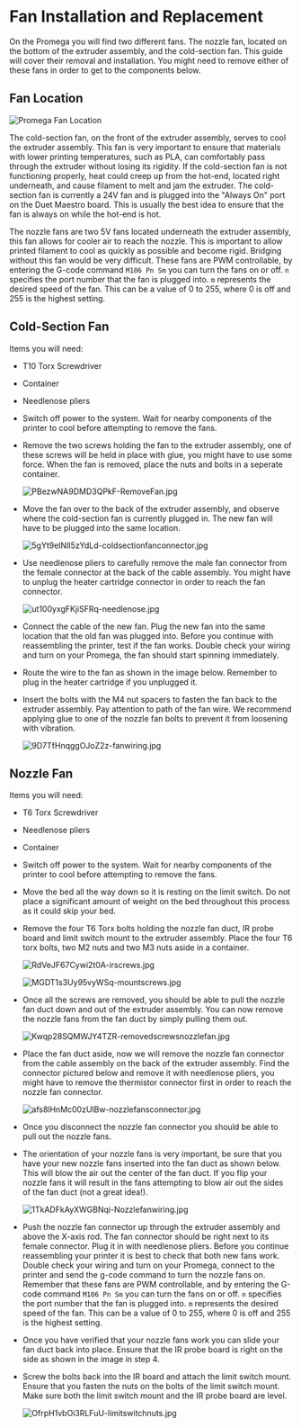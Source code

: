 # Fan Installation and Replacement

On the Promega you will find two different fans. The nozzle fan, located on the bottom of the extruder assembly, and the cold-section fan. This guide will cover their removal and installation. You might need to remove either of these fans in order to get to the components below.

## Fan Location

![Promega Fan Location](../.gitbook/assets/hfsklgqrnj6zz2yw-fanlocation.jpg)

The cold-section fan, on the front of the extruder assembly, serves to cool the extruder assembly. This fan is very important to ensure that materials with lower printing temperatures, such as PLA, can comfortably pass through the extruder without losing its rigidity. If the cold-section fan is not functioning properly, heat could creep up from the hot-end, located right underneath, and cause filament to melt and jam the extruder. The cold-section fan is currently a 24V fan and is plugged into the "Always On" port on the Duet Maestro board. This is usually the best idea to ensure that the fan is always on while the hot-end is hot.

The nozzle fans are two 5V fans located underneath the extruder assembly, this fan allows for cooler air to reach the nozzle. This is important to allow printed filament to cool as quickly as possible and become rigid. Bridging without this fan would be very difficult. These fans are PWM controllable, by entering the G-code command `M106 Pn Sm` you can turn the fans on or off. `n` specifies the port number that the fan is plugged into. `m` represents the desired speed of the fan. This can be a value of 0 to 255, where 0 is off and 255 is the highest setting.

## Cold-Section Fan

Items you will need:

* T10 Torx Screwdriver
* Container
* Needlenose pliers
* Switch off power to the system. Wait for nearby components of the printer to cool before attempting to remove the fans.
* Remove the two screws holding the fan to the extruder assembly, one of these screws will be held in place with glue, you might have to use some force. When the fan is removed, place the nuts and bolts in a seperate container.

  ![PBezwNA9DMD3QPkF-RemoveFan.jpg](../.gitbook/assets/pbezwna9dmd3qpkf-removefan.jpg)

* Move the fan over to the back of the extruder assembly, and observe where the cold-section fan is currently plugged in. The new fan will have to be plugged into the same location.

  ![5gYt9eINlI5zYdLd-coldsectionfanconnector.jpg](../.gitbook/assets/5gyt9einli5zydld-coldsectionfanconnector.jpg)

* Use needlenose pliers to carefully remove the male fan connector from the female connector at the back of the cable assembly. You might have to unplug the heater cartridge connector in order to reach the fan connector.

  ![ut100yxgFKjiSFRq-needlenose.jpg](../.gitbook/assets/ut100yxgfkjisfrq-needlenose.jpg)

* Connect the cable of the new fan. Plug the new fan into the same location that the old fan was plugged into. Before you continue with reassembling the printer, test if the fan works. Double check your wiring and turn on your Promega, the fan should start spinning immediately.
* Route the wire to the fan as shown in the image below. Remember to plug in the heater cartridge if you unplugged it.
* Insert the bolts with the M4 nut spacers to fasten the fan back to the extruder assembly. Pay attention to path of the fan wire. We recommend applying glue to one of the nozzle fan bolts to prevent it from loosening with vibration.

  ![9D7TfHnqggOJoZ2z-fanwiring.jpg](../.gitbook/assets/9d7tfhnqggojoz2z-fanwiring.jpg)

## Nozzle Fan

Items you will need:

* T6 Torx Screwdriver
* Needlenose pliers
* Container
* Switch off power to the system. Wait for nearby components of the printer to cool before attempting to remove the fans.
* Move the bed all the way down so it is resting on the limit switch. Do not place a significant amount of weight on the bed throughout this process as it could skip your bed.
* Remove the four T6 Torx bolts holding the nozzle fan duct, IR probe board and limit switch mount to the extruder assembly. Place the four T6 torx bolts, two M2 nuts and two M3 nuts aside in a container.

  ![RdVeJF67Cywi2t0A-irscrews.jpg](../.gitbook/assets/rdvejf67cywi2t0a-irscrews.jpg)

  ![MGDT1s3Uy95vyWSq-mountscrews.jpg](../.gitbook/assets/mgdt1s3uy95vywsq-mountscrews.jpg)

* Once all the screws are removed, you should be able to pull the nozzle fan duct down and out of the extruder assembly. You can now remove the nozzle fans from the fan duct by simply pulling them out.

  ![Kwqp28SQMWJY4TZR-removedscrewsnozzlefan.jpg](../.gitbook/assets/kwqp28sqmwjy4tzr-removedscrewsnozzlefan.jpg)

* Place the fan duct aside, now we will remove the nozzle fan connector from the cable assembly on the back of the extruder assembly. Find the connector pictured below and remove it with needlenose pliers, you might have to remove the thermistor connector first in order to reach the nozzle fan connector.

  ![afs8lHnMc00zUlBw-nozzlefansconnector.jpg](../.gitbook/assets/afs8lhnmc00zulbw-nozzlefansconnector.jpg)

* Once you disconnect the nozzle fan connector you should be able to pull out the nozzle fans.
* The orientation of your nozzle fans is very important, be sure that you have your new nozzle fans inserted into the fan duct as shown below. This will blow the air out the center of the fan duct. If you flip your nozzle fans it will result in the fans attempting to blow air out the sides of the fan duct \(not a great idea!\).

  ![1TkADFkAyXWGBNqi-Nozzlefanwiring.jpg](../.gitbook/assets/1tkadfkayxwgbnqi-nozzlefanwiring.jpg)

* Push the nozzle fan connector up through the extruder assembly and above the X-axis rod. The fan connector should be right next to its female connector. Plug it in with needlenose pliers. Before you continue reassembling your printer it is best to check that both new fans work. Double check your wiring and turn on your Promega, connect to the printer and send the g-code command to turn the nozzle fans on. Remember that these fans are PWM controllable, and by entering the G-code command `M106 Pn Sm` you can turn the fans on or off. `n` specifies the port number that the fan is plugged into. `m` represents the desired speed of the fan. This can be a value of 0 to 255, where 0 is off and 255 is the highest setting.
* Once you have verified that your nozzle fans work you can slide your fan duct back into place. Ensure that the IR probe board is right on the side as shown in the image in step 4. 
* Screw the bolts back into the IR board and attach the limit switch mount. Ensure that you fasten the nuts on the bolts of the limit switch mount. Make sure both the limit switch mount and the IR probe board are level.

  ![OfrpH1vbOi3RLFuU-limitswitchnuts.jpg](../.gitbook/assets/ofrph1vboi3rlfuu-limitswitchnuts.jpg)

